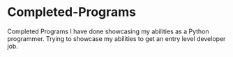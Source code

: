 # Completed-Programs
Completed Programs I have done showcasing my abilities as a Python programmer.  Trying to showcase my abilities to get an entry level developer job.
